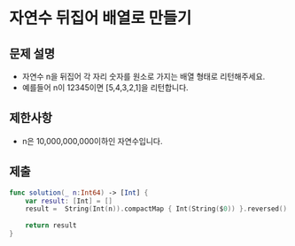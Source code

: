 # 자연수 뒤집어 배열로 만들기

## 문제 설명
- 자연수 n을 뒤집어 각 자리 숫자를 원소로 가지는 배열 형태로 리턴해주세요. 
- 예를들어 n이 12345이면 [5,4,3,2,1]을 리턴합니다.

## 제한사항
- n은 10,000,000,000이하인 자연수입니다.

## 제출
```swift
func solution(_ n:Int64) -> [Int] {
    var result: [Int] = []
    result =  String(Int(n)).compactMap { Int(String($0)) }.reversed()
    
    return result
}
```